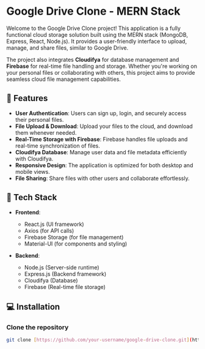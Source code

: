 # Google Drive Clone - MERN Stack

Welcome to the Google Drive Clone project! This application is a fully functional cloud storage solution built using the MERN stack (MongoDB, Express, React, Node.js). It provides a user-friendly interface to upload, manage, and share files, similar to Google Drive. 

The project also integrates **Cloudifya** for database management and **Firebase** for real-time file handling and storage. Whether you're working on your personal files or collaborating with others, this project aims to provide seamless cloud file management capabilities.

## 🚀 Features

- **User Authentication**: Users can sign up, login, and securely access their personal files.
- **File Upload & Download**: Upload your files to the cloud, and download them whenever needed.
- **Real-Time Storage with Firebase**: Firebase handles file uploads and real-time synchronization of files.
- **Cloudifya Database**: Manage user data and file metadata efficiently with Cloudifya.
- **Responsive Design**: The application is optimized for both desktop and mobile views.
- **File Sharing**: Share files with other users and collaborate effortlessly.

## 🔧 Tech Stack

- **Frontend**: 
  - React.js (UI framework)
  - Axios (for API calls)
  - Firebase Storage (for file management)
  - Material-UI (for components and styling)

- **Backend**: 
  - Node.js (Server-side runtime)
  - Express.js (Backend framework)
  - Cloudifya (Database)
  - Firebase (Real-time file storage)

## 💻 Installation

### Clone the repository

```bash
git clone [https://github.com/your-username/google-drive-clone.git](https://github.com/Vyas106/Cloudy)
